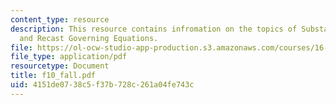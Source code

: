 ```yaml
---
content_type: resource
description: This resource contains infromation on the topics of Substantial Derivative
  and Recast Governing Equations.
file: https://ol-ocw-studio-app-production.s3.amazonaws.com/courses/16-01-unified-engineering-i-ii-iii-iv-fall-2005-spring-2006/4151de0738c5f37b728c261a04fe743c_f10_fall.pdf
file_type: application/pdf
resourcetype: Document
title: f10_fall.pdf
uid: 4151de07-38c5-f37b-728c-261a04fe743c
---
```

